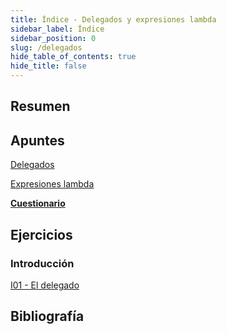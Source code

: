 ```yaml
---
title: Índice - Delegados y expresiones lambda
sidebar_label: Índice
sidebar_position: 0
slug: /delegados
hide_table_of_contents: true
hide_title: false
---
```


## Resumen

## Apuntes
[Delegados](./Apuntes/00-delegados.md)

[Expresiones lambda](./Apuntes/01-expresiones-lambda.md)

**[Cuestionario](./Apuntes/cuestionario.md)**

## Ejercicios
### Introducción
[I01 - El delegado](./Ejercicios/I01-el-delegado.md)

## Bibliografía

